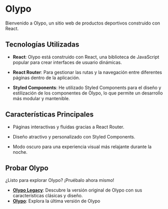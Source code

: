 # Olypo
Bienvenido a Olypo, un sitio web de productos deportivos construido con React.

## Tecnologías Utilizadas

- **React**: Olypo está construido con React, una biblioteca de JavaScript popular para crear interfaces de usuario dinámicas.

- **React Router**: Para gestionar las rutas y la navegación entre diferentes páginas dentro de la aplicación.

- **Styled Components**: He utilizado Styled Components para el diseño y estilización de los componentes de Olypo, lo que permite un desarrollo más modular y mantenible.

## Características Principales

- Páginas interactivas y fluidas gracias a React Router.

- Diseño atractivo y personalizado con Styled Components.

- Modo oscuro para una experiencia visual más relajante durante la noche.
## Probar Olypo
¿Listo para explorar Olypo? ¡Pruébalo ahora mismo!
- **[Olypo Legacy](https://kevinmolinadev.github.io/olympo)**: Descubre la versión original de Olypo con sus características clásicas y diseño.
- **[Olypo](https://kevinmolinadev.github.io/olympo-refactor)**: Explora la última versión de Olypo

